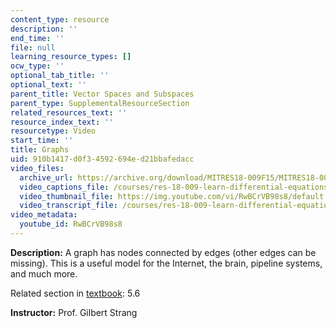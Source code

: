 ```yaml
---
content_type: resource
description: ''
end_time: ''
file: null
learning_resource_types: []
ocw_type: ''
optional_tab_title: ''
optional_text: ''
parent_title: Vector Spaces and Subspaces
parent_type: SupplementalResourceSection
related_resources_text: ''
resource_index_text: ''
resourcetype: Video
start_time: ''
title: Graphs
uid: 910b1417-d0f3-4592-694e-d21bbafedacc
video_files:
  archive_url: https://archive.org/download/MITRES18-009F15/MITRES18-009F15_5_6_Graphs_300k.mp4
  video_captions_file: /courses/res-18-009-learn-differential-equations-up-close-with-gilbert-strang-and-cleve-moler-fall-2015/ca6d50186edc5a3cb6e7fd98bd28026b_RwBCrVB98s8.vtt
  video_thumbnail_file: https://img.youtube.com/vi/RwBCrVB98s8/default.jpg
  video_transcript_file: /courses/res-18-009-learn-differential-equations-up-close-with-gilbert-strang-and-cleve-moler-fall-2015/6a06f6ea2920cce9384448498fcef409_RwBCrVB98s8.pdf
video_metadata:
  youtube_id: RwBCrVB98s8
---
```


**Description:** A graph has nodes connected by edges (other edges can be missing). This is a useful model for the Internet, the brain, pipeline systems, and much more.

Related section in [textbook](http://www-math.mit.edu/~gs/dela/): 5.6

**Instructor:** Prof. Gilbert Strang



